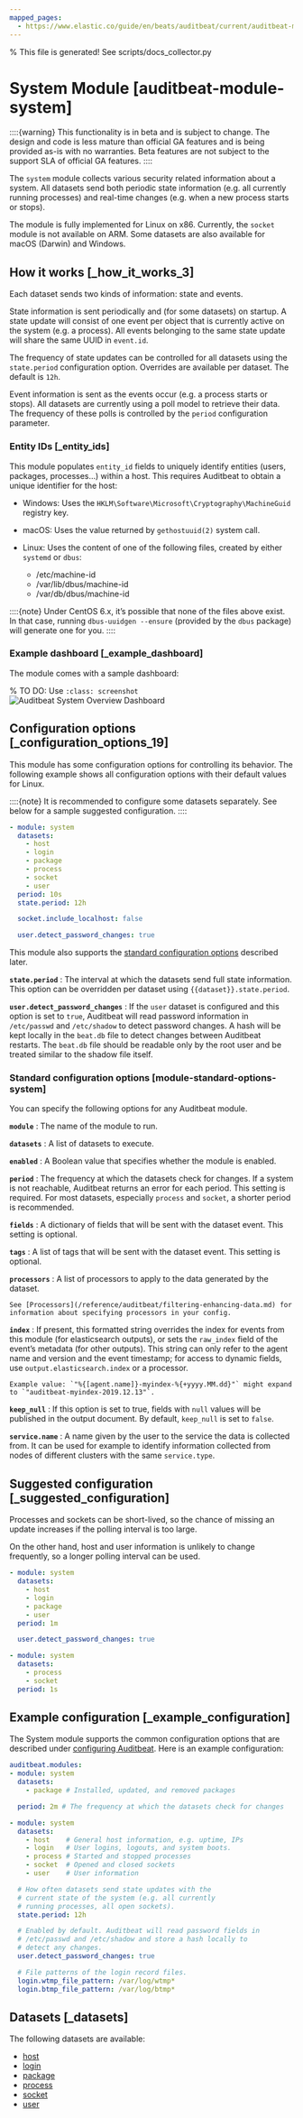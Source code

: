 ```yaml
---
mapped_pages:
  - https://www.elastic.co/guide/en/beats/auditbeat/current/auditbeat-module-system.html
---
```


% This file is generated! See scripts/docs_collector.py

# System Module [auditbeat-module-system]

::::{warning}
This functionality is in beta and is subject to change. The design and code is less mature than official GA features and is being provided as-is with no warranties. Beta features are not subject to the support SLA of official GA features.
::::


The `system` module collects various security related information about a system. All datasets send both periodic state information (e.g. all currently running processes) and real-time changes (e.g. when a new process starts or stops).

The module is fully implemented for Linux on x86. Currently, the `socket` module is not available on ARM. Some datasets are also available for macOS (Darwin) and Windows.


## How it works [_how_it_works_3]

Each dataset sends two kinds of information: state and events.

State information is sent periodically and (for some datasets) on startup. A state update will consist of one event per object that is currently active on the system (e.g. a process). All events belonging to the same state update will share the same UUID in `event.id`.

The frequency of state updates can be controlled for all datasets using the `state.period` configuration option. Overrides are available per dataset. The default is `12h`.

Event information is sent as the events occur (e.g. a process starts or stops). All datasets are currently using a poll model to retrieve their data. The frequency of these polls is controlled by the `period` configuration parameter.


### Entity IDs [_entity_ids]

This module populates `entity_id` fields to uniquely identify entities (users, packages, processes…) within a host. This requires Auditbeat to obtain a unique identifier for the host:

* Windows: Uses the `HKLM\Software\Microsoft\Cryptography\MachineGuid` registry key.
* macOS: Uses the value returned by `gethostuuid(2)` system call.
* Linux: Uses the content of one of the following files, created by either `systemd` or `dbus`:

    * /etc/machine-id
    * /var/lib/dbus/machine-id
    * /var/db/dbus/machine-id


::::{note}
Under CentOS 6.x, it’s possible that none of the files above exist. In that case, running `dbus-uuidgen --ensure` (provided by the `dbus` package) will generate one for you.
::::



### Example dashboard [_example_dashboard]

The module comes with a sample dashboard:

% TO DO: Use `:class: screenshot`
![Auditbeat System Overview Dashboard](images/auditbeat-system-overview-dashboard.png)


## Configuration options [_configuration_options_19]

This module has some configuration options for controlling its behavior. The following example shows all configuration options with their default values for Linux.

::::{note}
It is recommended to configure some datasets separately. See below for a sample suggested configuration.
::::


```yaml
- module: system
  datasets:
    - host
    - login
    - package
    - process
    - socket
    - user
  period: 10s
  state.period: 12h

  socket.include_localhost: false

  user.detect_password_changes: true
```

This module also supports the [standard configuration options](#module-standard-options-system) described later.

**`state.period`**
:   The interval at which the datasets send full state information. This option can be overridden per dataset using `{{dataset}}.state.period`.

**`user.detect_password_changes`**
:   If the `user` dataset is configured and this option is set to `true`, Auditbeat will read password information in `/etc/passwd` and `/etc/shadow` to detect password changes. A hash will be kept locally in the `beat.db` file to detect changes between Auditbeat restarts. The `beat.db` file should be readable only by the root user and be treated similar to the shadow file itself.


### Standard configuration options [module-standard-options-system]

You can specify the following options for any Auditbeat module.

**`module`**
:   The name of the module to run.

**`datasets`**
:   A list of datasets to execute.

**`enabled`**
:   A Boolean value that specifies whether the module is enabled.

**`period`**
:   The frequency at which the datasets check for changes. If a system is not reachable, Auditbeat returns an error for each period. This setting is required. For most datasets, especially `process` and `socket`, a shorter period is recommended.

**`fields`**
:   A dictionary of fields that will be sent with the dataset event. This setting is optional.

**`tags`**
:   A list of tags that will be sent with the dataset event. This setting is optional.

**`processors`**
:   A list of processors to apply to the data generated by the dataset.

    See [Processors](/reference/auditbeat/filtering-enhancing-data.md) for information about specifying processors in your config.


**`index`**
:   If present, this formatted string overrides the index for events from this module (for elasticsearch outputs), or sets the `raw_index` field of the event’s metadata (for other outputs). This string can only refer to the agent name and version and the event timestamp; for access to dynamic fields, use `output.elasticsearch.index` or a processor.

    Example value: `"%{[agent.name]}-myindex-%{+yyyy.MM.dd}"` might expand to `"auditbeat-myindex-2019.12.13"`.


**`keep_null`**
:   If this option is set to true, fields with `null` values will be published in the output document. By default, `keep_null` is set to `false`.

**`service.name`**
:   A name given by the user to the service the data is collected from. It can be used for example to identify information collected from nodes of different clusters with the same `service.type`.


## Suggested configuration [_suggested_configuration]

Processes and sockets can be short-lived, so the chance of missing an update increases if the polling interval is too large.

On the other hand, host and user information is unlikely to change frequently, so a longer polling interval can be used.

```yaml
- module: system
  datasets:
    - host
    - login
    - package
    - user
  period: 1m

  user.detect_password_changes: true

- module: system
  datasets:
    - process
    - socket
  period: 1s
```

## Example configuration [_example_configuration]

The System module supports the common configuration options that are described under [configuring Auditbeat](/reference/auditbeat/configuration-auditbeat.md). Here is an example configuration:

```yaml
auditbeat.modules:
- module: system
  datasets:
    - package # Installed, updated, and removed packages

  period: 2m # The frequency at which the datasets check for changes

- module: system
  datasets:
    - host    # General host information, e.g. uptime, IPs
    - login   # User logins, logouts, and system boots.
    - process # Started and stopped processes
    - socket  # Opened and closed sockets
    - user    # User information

  # How often datasets send state updates with the
  # current state of the system (e.g. all currently
  # running processes, all open sockets).
  state.period: 12h

  # Enabled by default. Auditbeat will read password fields in
  # /etc/passwd and /etc/shadow and store a hash locally to
  # detect any changes.
  user.detect_password_changes: true

  # File patterns of the login record files.
  login.wtmp_file_pattern: /var/log/wtmp*
  login.btmp_file_pattern: /var/log/btmp*
```

## Datasets [_datasets]
            
The following datasets are available:

* [host](/reference/auditbeat/auditbeat-dataset-system-host.md)
* [login](/reference/auditbeat/auditbeat-dataset-system-login.md)
* [package](/reference/auditbeat/auditbeat-dataset-system-package.md)
* [process](/reference/auditbeat/auditbeat-dataset-system-process.md)
* [socket](/reference/auditbeat/auditbeat-dataset-system-socket.md)
* [user](/reference/auditbeat/auditbeat-dataset-system-user.md)

